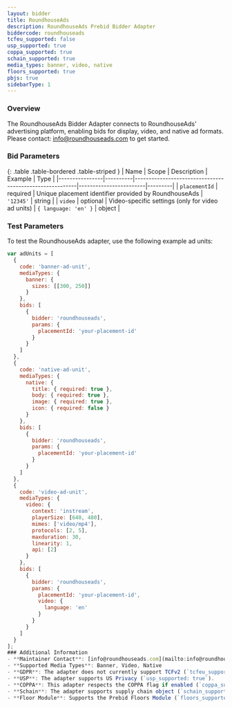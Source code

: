 ```yaml
---
layout: bidder
title: RoundhouseAds
description: RoundhouseAds Prebid Bidder Adapter
biddercode: roundhouseads
tcfeu_supported: false
usp_supported: true
coppa_supported: true
schain_supported: true
media_types: banner, video, native
floors_supported: true
pbjs: true
sidebarType: 1
---
```


### Overview

The RoundhouseAds Bidder Adapter connects to RoundhouseAds' advertising platform, enabling bids for display, video, and native ad formats. Please contact: [info@roundhouseads.com](mailto:info@roundhouseads.com) to get started.

### Bid Parameters

{: .table .table-bordered .table-striped }
| Name           | Scope    | Description                                             | Example                | Type    |
|----------------|----------|---------------------------------------------------------|------------------------|---------|
| `placementId`  | required | Unique placement identifier provided by RoundhouseAds    | `'12345'`              | string  |
| `video`        | optional | Video-specific settings (only for video ad units)       | `{ language: 'en' }`   | object  |

### Test Parameters

To test the RoundhouseAds adapter, use the following example ad units:

```javascript
var adUnits = [
  {
    code: 'banner-ad-unit',
    mediaTypes: {
      banner: {
        sizes: [[300, 250]]
      }
    },
    bids: [
      {
        bidder: 'roundhouseads',
        params: {
          placementId: 'your-placement-id'
        }
      }
    ]
  },
  {
    code: 'native-ad-unit',
    mediaTypes: {
      native: {
        title: { required: true },
        body: { required: true },
        image: { required: true },
        icon: { required: false }
      }
    },
    bids: [
      {
        bidder: 'roundhouseads',
        params: {
          placementId: 'your-placement-id'
        }
      }
    ]
  },
  {
    code: 'video-ad-unit',
    mediaTypes: {
      video: {
        context: 'instream',
        playerSize: [640, 480],
        mimes: ['video/mp4'],
        protocols: [2, 5],
        maxduration: 30,
        linearity: 1,
        api: [2]
      }
    },
    bids: [
      {
        bidder: 'roundhouseads',
        params: {
          placementId: 'your-placement-id',
          video: {
            language: 'en'
          }
        }
      }
    ]
  }
];
### Additional Information
- **Maintainer Contact**: [info@roundhouseads.com](mailto:info@roundhouseads.com)
- **Supported Media Types**: Banner, Video, Native
- **GDPR**: The adapter does not currently support TCFv2 (`tcfeu_supported: false`).
- **USP**: The adapter supports US Privacy (`usp_supported: true`).
- **COPPA**: This adapter respects the COPPA flag if enabled (`coppa_supported: true`).
- **Schain**: The adapter supports supply chain object (`schain_supported: true`).
- **Floor Module**: Supports the Prebid Floors Module (`floors_supported: true`).